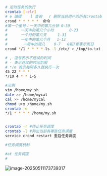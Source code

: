 ``` bash
# 定时任务的执行
crontab [-elr]  
# e 编辑    l 查询   r 删除当前用户的所有crontab
crond * * * * *  命令 
#第一个星号：一天中的第几分钟 0-59
#      一天中的第几个小时       0-23
#      一个月的第几天     1-31
#      一年中的第几个月   1-12
#       一周中的周几    0-7   0和7都表示周日
crond */1 * * * * ls -l /etc/ > /tmp/to.txt

# , 逗号表示不连续的时间
# - 表示连续的时间范围
# */n 表示每隔多久就执行一次
45 22 * * * 
*/10 4 * * 1-5

#示例
vim /home/my.sh   
date >> /home/mycal  
cal >> /home/mycal
chmod u+x /home/my.sh
crontab -e 
*/1 * * * * /home/my.sh


crontab -r #终止任务调度
crontab -l #列出当前有哪些任务调度
service crond restart 重启任务调度

```

```  bash
#任务调度机制

```



``` bash
#at 任务调度
#

```

![image-20250511173739317](C:\Users\17542\AppData\Roaming\Typora\typora-user-images\image-20250511173739317.png)
